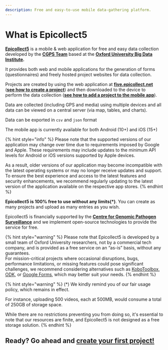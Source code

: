 ```yaml
---
description: Free and easy-to-use mobile data-gathering platform.
---
```


# What is Epicollect5

[**Epicollect5**](https://five.epicollect.net/) is a mobile & web application for free and easy data collection developed by the [**CGPS Team**](https://www.pathogensurveillance.net/our-software/) based at the [**Oxford University Big Data Institute**](https://www.bdi.ox.ac.uk/)**.**

It provides both web and mobile applications for the generation of forms (questionnaires) and freely hosted project websites for data collection.

Projects are created by using the web application at [**five.epicollect.net**](https://five.epicollect.net) ([**see how to create a project**](web-application/create-a-project.md)) and then downloaded to the device to perform the data collection ([**see how to add a project to the mobile app**](mobile-application/add-projects.md)).

Data are collected (including GPS and media) using multiple devices and all data can be viewed on a central server (via map, tables, and charts).

Data can be exported in `csv` and `json` format

The mobile app is currently available for both Android (10+) and iOS (15+)

{% hint style="info" %}
Please note that the supported versions of our application may change over time due to requirements imposed by Google and Apple. These requirements may include updates to the minimum API levels for Android or iOS versions supported by Apple devices.

As a result, older versions of our application may become incompatible with the latest operating systems or may no longer receive updates and support. To ensure the best experience and access to the latest features and security enhancements, we recommend regularly updating to the latest version of the application available on the respective app stores.
{% endhint %}

**Epicollect5 is 100% free to use without any limits(\*)**. You can create as many projects and upload as many entries as you wish.

Epicollect5 is financially supported by the [**Centre for Genomic Pathogen Surveillance**](https://www.pathogensurveillance.net/) and we implement open-source technologies to provide the service for free.

{% hint style="warning" %}
Please note that Epicollect5 is developed by a small team of Oxford University researchers, not by a commercial tech company, and is provided as a free service on an “as-is” basis, without any guarantees.\
For mission-critical projects where occasional disruptions, bugs, performance limitations, or missing features could pose significant challenges, we recommend considering alternatives such as [KoboToolbox](https://www.kobotoolbox.org/), [ODK](https://getodk.org/), or [Google Forms](https://workspace.google.com/products/forms/), which may better suit your needs.
{% endhint %}

{% hint style="warning" %}
(\*) We kindly remind you of our fair usage policy, which remains in effect.

For instance, uploading 500 videos, each at 500MB, would consume a total of 250GB of storage space.

While there are no restrictions preventing you from doing so, it's essential to note that our resources are finite, and Epicollect5 is not designed as a free storage solution.
{% endhint %}

## Ready? Go ahead and [create your first project!](web-application/create-a-project.md)
